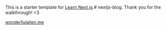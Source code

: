 This is a starter template for [Learn Next.js](https://nextjs.org/learn).# nextjs-blog. Thank you for the walkthrough! <3

[wonderfulalien.me](https://wonderfulalien.me)
